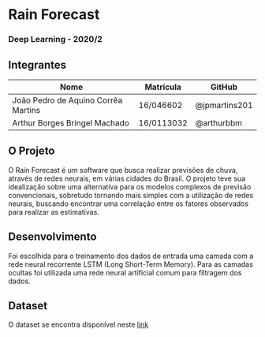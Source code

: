 # Rain Forecast
### Deep Learning - 2020/2

## Integrantes

| Nome               | Matrícula  | GitHub             |
|--------------------|------------|--------------------|
|João Pedro de Aquino Corrêa Martins | 16/046602  |    @jpmartins201  |
|Arthur Borges Bringel Machado       | 16/0113032 |    @arthurbbm     |

## O Projeto

O Rain Forecast é um software que busca realizar previsões de chuva, através de redes neurais, em várias cidades do Brasil. O projeto teve sua idealização sobre uma alternativa para os modelos complexos de previsão convencionais, sobretudo tornando mais simples com a utilização de redes neurais, buscando encontrar uma correlação entre os fatores observados para realizar as estimativas.

## Desenvolvimento

Foi escolhida para o treinamento dos dados de entrada uma camada com a rede neural recorrente LSTM (Long Short-Term Memory). Para as camadas ocultas foi utilizada uma rede neural artificial comum para filtragem dos dados.

## Dataset

O dataset se encontra disponível neste [link](https://drive.google.com/drive/folders/1xyxumSFZanE45D1DrVHcmUD5lT-GmhNO?usp=sharing)
